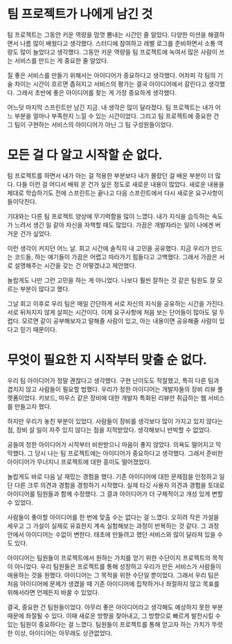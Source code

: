 # 팀 프로젝트가 나에게 남긴 것

팀 프로젝트는 그동안 키운 역량을 맘껏 뽐내는 시간인 줄 알았다. 다양한 미션을 해결하면서 나름 많이 배웠다고 생각했다. 스터디에 참여하고 레벨 로그를 준비하면서 소통 역량도 많이 늘었다고 생각했다. 그동안 키운 역량을 팀 프로젝트에 녹여서 많은 사람이 쓰는 서비스를 만드는 게 중요한 줄 알았다.

질 좋은 서비스를 만들기 위해서는 아이디어가 중요하다고 생각했다. 어차피 각 팀의 기술 차이는 시간이 흐르면 좁혀지고 서비스의 평가는 결국 아이디어에서 갈린다고 생각했다. 그래서 초반에 좋은 아이디어를 찾는 게 가장 중요하게 생각했다.

어느덧 마지막 스프린트만 남긴 지금. 내 생각은 많이 달라졌다. 팀 프로젝트는 내가 어느 부분을 얼마나 부족한지 느낄 수 있는 시간이었다. 그리고 팀 프로젝트에 중요한 건 그 팀이 구현하는 서비스의 아이디어가 아닌 그 팀 구성원들이었다.

# 모든 걸 다 알고 시작할 순 없다.

팀 프로젝트를 하면서 내가 아는 걸 적용한 부분보다 내가 몰랐던 걸 배운 부분이 더 많다. 다들 이런 걸 어디서 배워 온 건가 싶은 정도로 새로운 내용이 많았다. 새로운 내용을 제대로 학습하기도 전에 스프린트는 끝나고 다음 스프린트에서 다시 새로운 요구사항이 들이닥친다.

기대와는 다른 팀 프로젝트 양상에 무기력함을 많이 느꼈다. 내가 지식을 습득하는 속도가 느려서 생긴 일 같아 자신을 자책할 때도 많았다. 가끔은 개발자라는 일이 나에겐 버거운 건가 싶었다.

이런 생각이 커지던 어느 날. 회고 시간에 솔직히 내 고민을 공유했다. 지금 우리가 만드는 코드들, 하는 얘기들이 가끔은 어렵고 따라가기 힘들다고 고백했다. 그래서 가끔은 서로 설명해주는 시간을 갖는 건 어떻겠냐고 제안했다.

놀랍게도 나만 그런 고민을 하는 게 아니었다. 나보다 훨씬 잘하는 것 같은 팀원도 잘 모르는 부분이 많다고 했다.

그날 회고 이후로 우리 팀은 매일 간단하게 서로 자신의 지식을 공유하는 시간을 가진다. 서로 뒤처지지 않게 살피는 시간이다. 이제 요구사항에 처음 보는 단어들이 많아도 덜 두렵다. 모르면 같이 공부해보자고 말해줄 사람이 있고, 아는 내용이면 공유해줄 사람이 있다고 믿기 때문이다.

# 무엇이 필요한 지 시작부터 맞출 순 없다.

우리 팀 아이디어가 정말 괜찮다고 생각했다. 구현 난이도도 적절했고, 특히 다른 팀과 겹치지 않고 사람들이 필요할 법했다. 우리가 정한 아이디어는 개발자들의 장비 리뷰 플랫폼이었다. 키보드, 마우스 같은 장비에 대한 개발자 특화된 리뷰만 취급하는 웹 서비스를 만들고자 했다.

하지만 우리가 놓친 부분이 있었다. 사람들이 장비를 생각보다 많이 가지고 있지 않다는 점, 장비 살 일이 자주 있지 않다는 점을 지적받았다. 생각해보니 반박할 수 없었다.

공들여 정한 아이디어가 시작부터 비판받으니 마음이 좋지 않았다. 의욕도 떨어지고 막막했다. 그 당시 나는 팀 프로젝트에는 아이디어가 중요하다고 생각했다. 그래서 준비한 아이디어가 무너지니 프로젝트에 대한 흥미도 떨어졌었다.

놀랍게도 바로 다음 날 재밌는 경험을 했다. 기존 아이디어에 대한 문제점을 인정하고 일단 다른 크루 의견과 경험을 경청하기 시작했다. 실제 타깃 사용자 의견과 경험을 토대로 아이디어를 팀원들과 함께 수정했다. 그 결과 아이디어가 더 구체적이고 개성 있게 변할 수 있었다.

사람들이 좋아할 아이디어를 한 번에 맞출 수는 없다는 걸 느꼈다. 오히려 작은 가설을 세우고 그 가설이 실제로 유효한지 계속 실험해보는 과정이 반복하는 것 같다. 그 과정 안에서 아이디어는 수없이 변한다. 태초에 만들려고 했던 서비스와 많이 달라져 있을 수도 있다.

아이디어는 팀원들이 프로젝트에서 원하는 가치를 얻기 위한 수단이지 프로젝트의 목적이 아니었다. 우리 팀원들은 프로젝트를 통해 성장하고 우리가 만든 서비스가 사람들이 애용하는 것을 원했다. 아이디어는 그 목적을 위한 수단일 뿐이었다. 그래서 우리 팀은 처음 아이디어에 문제가 생겼을 때 기존 아이디어에 집착하거나 좌절하지 않고 목표를 위해서라면 언제든지 바꿀 수 있었다.

결국, 중요한 건 팀원들이었다. 아무리 좋은 아이디어라고 생각해도 예상하지 못한 부분 때문에 좌절될 수 있다. 이때 새로운 방향을 찾아내고, 그 방향으로 빠르게 발전시킬 수 있는 팀원이 중요하다는 걸 느꼈다. 팀원들이 프로젝트를 통해 얻고자 하는 가치가 뚜렷한 이상, 아이디어는 아무래도 상관없었다.